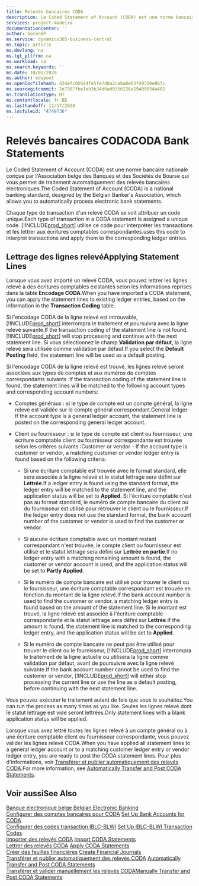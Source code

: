 ```yaml
---
title: Relevés bancaires CODA
description: Le Coded Statement of Account (CODA) est une norme bancaire nationale conçue par l'Association belge des Banques et des Sociétés de Bourse qui vous permet de traitement automatiquement des relevés bancaires électroniques.
services: project-madeira
documentationcenter: ''
author: SorenGP
ms.service: dynamics365-business-central
ms.topic: article
ms.devlang: na
ms.tgt_pltfrm: na
ms.workload: na
ms.search.keywords: ''
ms.date: 10/01/2020
ms.author: edupont
ms.openlocfilehash: d34efc6b544fe5fe7d8a2caba8e03f49320e8bfc
ms.sourcegitcommit: 2e7307fbe1eb3b34d0ad9356226a19409054a402
ms.translationtype: HT
ms.contentlocale: fr-BE
ms.lasthandoff: 12/17/2020
ms.locfileid: "4749736"
---
```

# <a name="coda-bank-statements"></a><span data-ttu-id="8b1de-103">Relevés bancaires CODA</span><span class="sxs-lookup"><span data-stu-id="8b1de-103">CODA Bank Statements</span></span>
<span data-ttu-id="8b1de-104">Le Coded Statement of Account (CODA) est une norme bancaire nationale conçue par l'Association belge des Banques et des Sociétés de Bourse qui vous permet de traitement automatiquement des relevés bancaires électroniques.</span><span class="sxs-lookup"><span data-stu-id="8b1de-104">The Coded Statement of Account (CODA) is a national banking standard, designed by the Belgian Banker's Association, which allows you to automatically process electronic bank statements.</span></span>  

<span data-ttu-id="8b1de-105">Chaque type de transaction d'un relevé CODA se voit attribuer un code unique.</span><span class="sxs-lookup"><span data-stu-id="8b1de-105">Each type of transaction in a CODA statement is assigned a unique code.</span></span> [!INCLUDE[prod_short](../../includes/prod_short.md)] <span data-ttu-id="8b1de-106">utilise ce code pour interpréter les transactions et les lettrer aux écritures comptables correspondantes.</span><span class="sxs-lookup"><span data-stu-id="8b1de-106">uses this code to interpret transactions and apply them to the corresponding ledger entries.</span></span>  

## <a name="applying-statement-lines"></a><span data-ttu-id="8b1de-107">Lettrage des lignes relevé</span><span class="sxs-lookup"><span data-stu-id="8b1de-107">Applying Statement Lines</span></span>  
<span data-ttu-id="8b1de-108">Lorsque vous avez importé un relevé CODA, vous pouvez lettrer les lignes relevé à des écritures comptables existantes selon les informations reprises dans la table **Encodage CODA**.</span><span class="sxs-lookup"><span data-stu-id="8b1de-108">When you have imported a CODA statement, you can apply the statement lines to existing ledger entries, based on the information in the **Transaction Coding** table.</span></span>  

<span data-ttu-id="8b1de-109">Si l'encodage CODA de la ligne relevé est introuvable, [!INCLUDE[prod_short](../../includes/prod_short.md)] interrompra le traitement et poursuivra avec la ligne relevé suivante.</span><span class="sxs-lookup"><span data-stu-id="8b1de-109">If the transaction coding of the statement line is not found, [!INCLUDE[prod_short](../../includes/prod_short.md)] will stop processing and continue with the next statement line.</span></span> <span data-ttu-id="8b1de-110">Si vous sélectionnez le champ **Validation par défaut**, la ligne relevé sera utilisée comme validation par défaut.</span><span class="sxs-lookup"><span data-stu-id="8b1de-110">If you select the **Default Posting** field, the statement line will be used as a default posting.</span></span>  

<span data-ttu-id="8b1de-111">Si l'encodage CODA de la ligne relevé est trouvé, les lignes relevé seront associées aux types de comptes et aux numéros de comptes correspondants suivants :</span><span class="sxs-lookup"><span data-stu-id="8b1de-111">If the transaction coding of the statement line is found, the statement lines will be matched to the following account types and corresponding account numbers:</span></span>  

- <span data-ttu-id="8b1de-112">Comptes généraux : si le type de compte est un compte général, la ligne relevé est validée sur le compte général correspondant.</span><span class="sxs-lookup"><span data-stu-id="8b1de-112">General ledger - If the account type is a general ledger account, the statement line is posted on the corresponding general ledger account.</span></span>  

- <span data-ttu-id="8b1de-113">Client ou fournisseur : si le type de compte est client ou fournisseur, une écriture comptable client ou fournisseur correspondante est trouvée selon les critères suivants :</span><span class="sxs-lookup"><span data-stu-id="8b1de-113">Customer or vendor - If the account type is customer or vendor, a matching customer or vendor ledger entry is found based on the following criteria:</span></span>  

    - <span data-ttu-id="8b1de-114">Si une écriture comptable est trouvée avec le format standard, elle sera associée à la ligne relevé et le statut lettrage sera défini sur **Lettrée**.</span><span class="sxs-lookup"><span data-stu-id="8b1de-114">If a ledger entry is found using the standard format, the ledger entry will be matched to the statement line, and the application status will be set to **Applied**.</span></span> <span data-ttu-id="8b1de-115">Si l'écriture comptable n'est pas au format standard, le numéro de compte bancaire du client ou du fournisseur est utilisé pour retrouver le client ou le fournisseur.</span><span class="sxs-lookup"><span data-stu-id="8b1de-115">If the ledger entry does not use the standard format, the bank account number of the customer or vendor is used to find the customer or vendor.</span></span>  

    - <span data-ttu-id="8b1de-116">Si aucune écriture comptable avec un montant restant correspondant n'est trouvée, le compte client ou fournisseur est utilisé et le statut lettrage sera défini sur **Lettrée en partie**.</span><span class="sxs-lookup"><span data-stu-id="8b1de-116">If no ledger entry with a matching remaining amount is found, the customer or vendor account is used, and the application status will be set to **Partly Applied**.</span></span>  

    - <span data-ttu-id="8b1de-117">Si le numéro de compte bancaire est utilisé pour trouver le client ou le fournisseur, une écriture comptable correspondant est trouvée en fonction du montant de la ligne relevé.</span><span class="sxs-lookup"><span data-stu-id="8b1de-117">If the bank account number is used to find the customer or vendor, a matching ledger entry is found based on the amount of the statement line.</span></span> <span data-ttu-id="8b1de-118">Si le montant est trouvé, la ligne relevé est associée à l'écriture comptable correspondante et le statut lettrage sera défini sur **Lettrée**.</span><span class="sxs-lookup"><span data-stu-id="8b1de-118">If the amount is found, the statement line is matched to the corresponding ledger entry, and the application status will be set to **Applied**.</span></span>  

    - <span data-ttu-id="8b1de-119">Si le numéro de compte bancaire ne peut pas être utilisé pour trouver le client ou le fournisseur, [!INCLUDE[prod_short](../../includes/prod_short.md)] interrompra le traitement de la ligne actuelle ou utilisera la ligne comme validation par défaut, avant de poursuivre avec la ligne relevé suivante.</span><span class="sxs-lookup"><span data-stu-id="8b1de-119">If the bank account number cannot be used to find the customer or vendor, [!INCLUDE[prod_short](../../includes/prod_short.md)] will either stop processing the current line or use the line as a default posting, before continuing with the next statement line.</span></span>  

<span data-ttu-id="8b1de-120">Vous pouvez exécuter le traitement autant de fois que vous le souhaitez.</span><span class="sxs-lookup"><span data-stu-id="8b1de-120">You can run the process as many times as you like.</span></span> <span data-ttu-id="8b1de-121">Seules les lignes relevé dont le statut lettrage est vide seront lettrées.</span><span class="sxs-lookup"><span data-stu-id="8b1de-121">Only statement lines with a blank application status will be applied.</span></span>  

<span data-ttu-id="8b1de-122">Lorsque vous avez lettré toutes les lignes relevé à un compte général ou à une écriture comptable client ou fournisseur correspondante, vous pouvez valider les lignes relevé CODA.</span><span class="sxs-lookup"><span data-stu-id="8b1de-122">When you have applied all statement lines to a general ledger account or to a matching customer ledger entry or vendor ledger entry, you are ready to post the CODA statement lines.</span></span> <span data-ttu-id="8b1de-123">Pour plus d'informations, voir [Transférer et publier automatiquement des relevés CODA](how-to-manually-transfer-and-post-coda-statements.md).</span><span class="sxs-lookup"><span data-stu-id="8b1de-123">For more information, see [Automatically Transfer and Post CODA Statements](how-to-manually-transfer-and-post-coda-statements.md).</span></span>  

## <a name="see-also"></a><span data-ttu-id="8b1de-124">Voir aussi</span><span class="sxs-lookup"><span data-stu-id="8b1de-124">See Also</span></span>  
 <span data-ttu-id="8b1de-125">[Banque électronique belge](belgian-electronic-banking.md) </span><span class="sxs-lookup"><span data-stu-id="8b1de-125">[Belgian Electronic Banking](belgian-electronic-banking.md) </span></span>  
 <span data-ttu-id="8b1de-126">[Configurer des comptes bancaires pour CODA](how-to-set-up-bank-accounts-for-coda.md) </span><span class="sxs-lookup"><span data-stu-id="8b1de-126">[Set Up Bank Accounts for CODA](how-to-set-up-bank-accounts-for-coda.md) </span></span>  
 <span data-ttu-id="8b1de-127">[Configurer des codes transaction IBLC-BLWI](how-to-set-up-iblc-blwi-transaction-codes.md) </span><span class="sxs-lookup"><span data-stu-id="8b1de-127">[Set Up IBLC-BLWI Transaction Codes](how-to-set-up-iblc-blwi-transaction-codes.md) </span></span>  
 <span data-ttu-id="8b1de-128">[Importer des relevés CODA](how-to-import-coda-statements.md) </span><span class="sxs-lookup"><span data-stu-id="8b1de-128">[Import CODA Statements](how-to-import-coda-statements.md) </span></span>  
 <span data-ttu-id="8b1de-129">[Lettrer des relevés CODA](how-to-apply-coda-statements.md) </span><span class="sxs-lookup"><span data-stu-id="8b1de-129">[Apply CODA Statements](how-to-apply-coda-statements.md) </span></span>  
 <span data-ttu-id="8b1de-130">[Créer des feuilles financières](how-to-create-financial-journals.md) </span><span class="sxs-lookup"><span data-stu-id="8b1de-130">[Create Financial Journals](how-to-create-financial-journals.md) </span></span>  
 <span data-ttu-id="8b1de-131">[Transférer et publier automatiquement des relevés CODA](how-to-automatically-transfer-and-post-coda-statements.md) </span><span class="sxs-lookup"><span data-stu-id="8b1de-131">[Automatically Transfer and Post CODA Statements](how-to-automatically-transfer-and-post-coda-statements.md) </span></span>  
 [<span data-ttu-id="8b1de-132">Transférer et valider manuellement les relevés CODA</span><span class="sxs-lookup"><span data-stu-id="8b1de-132">Manually Transfer and Post CODA Statements</span></span>](how-to-manually-transfer-and-post-coda-statements.md)
